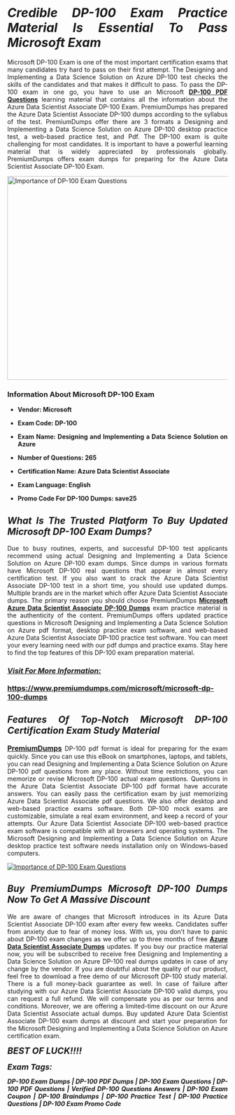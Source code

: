<h1 style="text-align: justify;"><strong><em>Credible DP-100 Exam Practice Material Is Essential To Pass Microsoft Exam</em></strong></h1>

<p style="text-align: justify;">Microsoft DP-100 Exam is one of the most important certification exams that many candidates try hard to pass on their first attempt. The Designing and Implementing a Data Science Solution on Azure DP-100 test checks the skills of the candidates and that makes it difficult to pass. To pass the DP-100 exam in one go, you have to use an Microsoft <strong><a href="https://www.premiumdumps.com/microsoft/microsoft-dp-100-dumps">DP-100 PDF Questions</a></strong> learning material that contains all the information about the Azure Data Scientist Associate DP-100 Exam. PremiumDumps has prepared the Azure Data Scientist Associate DP-100 dumps according to the syllabus of the test. PremiumDumps offer there are 3 formats a Designing and Implementing a Data Science Solution on Azure DP-100 desktop practice test, a web-based practice test, and Pdf. The DP-100 exam is quite challenging for most candidates. It is important to have a powerful learning material that is widely appreciated by professionals globally. PremiumDumps offers exam dumps for preparing for the Azure Data Scientist Associate DP-100 Exam.</p>

<p style="text-align: justify;"><a href="https://www.premiumdumps.com/microsoft/microsoft-dp-100-dumps"><img alt="Importance of DP-100 Exam Questions" src="https://i.imgur.com/VJaqCPg.jpg" style="width: 700px; height: 465px;" /></a></p>

<h3 style="text-align: justify;"><strong>Information About Microsoft DP-100 Exam</strong></h3>

<ul>
	<li>
	<p style="text-align: justify;"><b>Vendor: Microsoft</b></p>
	</li>
	<li>
	<p style="text-align: justify;"><b>Exam Code: DP-100</b></p>
	</li>
	<li>
	<p style="text-align: justify;"><b>Exam Name: Designing and Implementing a Data Science Solution on Azure</b></p>
	</li>
	<li>
	<p style="text-align: justify;"><b>Number of Questions: 265</b></p>
	</li>
	<li>
	<p style="text-align: justify;"><b>Certification Name: Azure Data Scientist Associate</b></p>
	</li>
	<li>
	<p style="text-align: justify;"><b>Exam Language: English</b></p>
	</li>
	<li>
	<p style="text-align: justify;"><b>Promo Code For DP-100 Dumps: save25</b></p>
	</li>
</ul>

<h2 style="text-align: justify;"><strong><em>What Is The Trusted Platform To Buy Updated Microsoft DP-100 Exam Dumps?</em></strong></h2>

<p style="text-align: justify;">Due to busy routines, experts, and successful DP-100 test applicants recommend using actual Designing and Implementing a Data Science Solution on Azure DP-100 exam dumps. Since dumps in various formats have Microsoft DP-100 real questions that appear in almost every certification test. If you also want to crack the Azure Data Scientist Associate DP-100 test in a short time, you should use updated dumps. Multiple brands are in the market which offer Azure Data Scientist Associate dumps. The primary reason you should choose PremiumDumps <a href="https://www.premiumdumps.com/microsoft/microsoft-dp-100-dumps"><strong>Microsoft Azure Data Scientist Associate DP-100 Dumps</strong></a> exam practice material is the authenticity of the content. PremiumDumps offers updated practice questions in Microsoft Designing and Implementing a Data Science Solution on Azure pdf format, desktop practice exam software, and web-based Azure Data Scientist Associate DP-100 practice test software. You can meet your every learning need with our pdf dumps and practice exams. Stay here to find the top features of this DP-100 exam preparation material.</p>

<h3 style="text-align: justify;"><strong><u><i>Visit For More Information:</i></u><br />
<br />
<a href="https://www.premiumdumps.com/microsoft/microsoft-dp-100-dumps">https://www.premiumdumps.com/microsoft/microsoft-dp-100-dumps</a></strong></h3>

<h2 style="text-align: justify;"><strong><em>Features Of Top-Notch Microsoft DP-100 Certification Exam Study Material</em></strong></h2>

<p style="text-align: justify;"><span style="font-size:16px;"><strong><a href="https://www.premiumdumps.com/">PremiumDumps</a></strong></span> DP-100 pdf format is ideal for preparing for the exam quickly. Since you can use this eBook on smartphones, laptops, and tablets, you can read Designing and Implementing a Data Science Solution on Azure DP-100 pdf questions from any place. Without time restrictions, you can memorize or revise Microsoft DP-100 actual exam questions. Questions in the Azure Data Scientist Associate DP-100 pdf format have accurate answers. You can easily pass the certification exam by just memorizing Azure Data Scientist Associate pdf questions. We also offer desktop and web-based practice exams software. Both DP-100 mock exams are customizable, simulate a real exam environment, and keep a record of your attempts. Our Azure Data Scientist Associate DP-100 web-based practice exam software is compatible with all browsers and operating systems. The Microsoft Designing and Implementing a Data Science Solution on Azure desktop practice test software needs installation only on Windows-based computers.</p>

<p style="text-align: justify;"><a href="https://www.premiumdumps.com/microsoft/microsoft-dp-100-dumps"><img alt="Importance of DP-100 Exam Questions" src="https://i.imgur.com/2KPb8yb.jpg" /></a></p>

<h2 style="text-align: justify;"><strong><em>Buy PremiumDumps Microsoft DP-100 Dumps Now To Get A Massive Discount</em></strong></h2>

<p style="text-align: justify;">We are aware of changes that Microsoft introduces in its Azure Data Scientist Associate DP-100 exam after every few weeks. Candidates suffer from anxiety due to fear of money loss. With us, you don’t have to panic about DP-100 exam changes as we offer up to three months of free <strong><a href="https://www.premiumdumps.com/microsoft/azure-data-scientist-associate-dumps">Azure Data Scientist Associate Dumps</a></strong> updates. If you buy our practice material now, you will be subscribed to receive free Designing and Implementing a Data Science Solution on Azure DP-100 real dumps updates in case of any change by the vendor. If you are doubtful about the quality of our product, feel free to download a free demo of our Microsoft DP-100 study material. There is a full money-back guarantee as well. In case of failure after studying with our Azure Data Scientist Associate DP-100 valid dumps, you can request a full refund. We will compensate you as per our terms and conditions. Moreover, we are offering a limited-time discount on our Azure Data Scientist Associate actual dumps. Buy updated Azure Data Scientist Associate DP-100 exam dumps at discount and start your preparation for the Microsoft Designing and Implementing a Data Science Solution on Azure certification exam.</p>

<p style="text-align: justify;"><em><span style="font-size:20px;"><strong>BEST OF LUCK!!!!</strong></span></em></p>

<p style="text-align: justify;"><span style="font-size:18px;"><strong><em>Exam Tags:</em></strong></span><span style="font-size:20px;"><strong><em> </em></strong></span></p>

<p style="text-align: justify;"><span style="font-size:14px;"><strong><em>DP-100 Exam Dumps | DP-100 PDF Dumps | DP-100 Exam Questions | DP-100 PDF Questions | Verified DP-100 Questions Answers | DP-100 Exam Coupon | DP-100 Braindumps | DP-100 Practice Test | DP-100 Practice Questions | DP-100 Exam Promo Code</em></strong></span></p>
